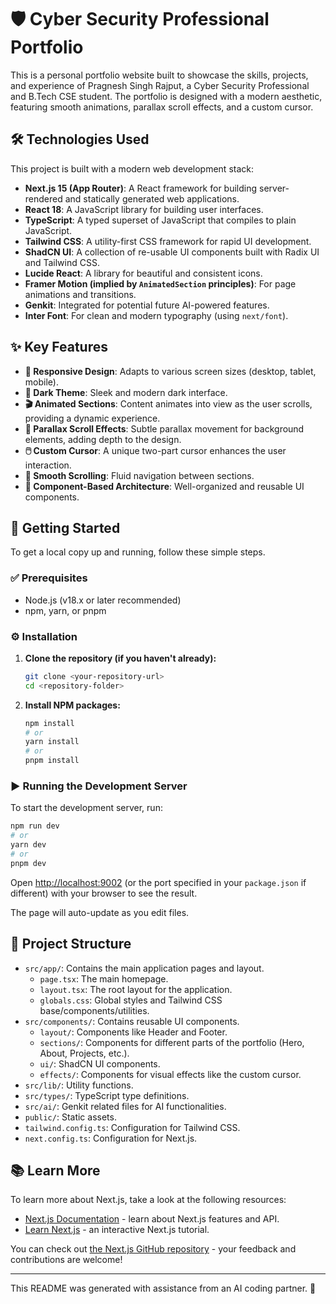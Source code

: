 
# 🛡️ Cyber Security Professional Portfolio

This is a personal portfolio website built to showcase the skills, projects, and experience of Pragnesh Singh Rajput, a Cyber Security Professional and B.Tech CSE student. The portfolio is designed with a modern aesthetic, featuring smooth animations, parallax scroll effects, and a custom cursor.

## 🛠️ Technologies Used

This project is built with a modern web development stack:

-   **Next.js 15 (App Router)**: A React framework for building server-rendered and statically generated web applications.
-   **React 18**: A JavaScript library for building user interfaces.
-   **TypeScript**: A typed superset of JavaScript that compiles to plain JavaScript.
-   **Tailwind CSS**: A utility-first CSS framework for rapid UI development.
-   **ShadCN UI**: A collection of re-usable UI components built with Radix UI and Tailwind CSS.
-   **Lucide React**: A library for beautiful and consistent icons.
-   **Framer Motion (implied by `AnimatedSection` principles)**: For page animations and transitions.
-   **Genkit**: Integrated for potential future AI-powered features.
-   **Inter Font**: For clean and modern typography (using `next/font`).

## ✨ Key Features

-   **📱 Responsive Design**: Adapts to various screen sizes (desktop, tablet, mobile).
-   **🌙 Dark Theme**: Sleek and modern dark interface.
-   **🎬 Animated Sections**: Content animates into view as the user scrolls, providing a dynamic experience.
-   **🌌 Parallax Scroll Effects**: Subtle parallax movement for background elements, adding depth to the design.
-   **🖱️ Custom Cursor**: A unique two-part cursor enhances the user interaction.
-   **💨 Smooth Scrolling**: Fluid navigation between sections.
-   **🧩 Component-Based Architecture**: Well-organized and reusable UI components.

## 🚀 Getting Started

To get a local copy up and running, follow these simple steps.

### ✅ Prerequisites

-   Node.js (v18.x or later recommended)
-   npm, yarn, or pnpm

### ⚙️ Installation

1.  **Clone the repository (if you haven't already):**
    ```bash
    git clone <your-repository-url>
    cd <repository-folder>
    ```

2.  **Install NPM packages:**
    ```bash
    npm install
    # or
    yarn install
    # or
    pnpm install
    ```

### ▶️ Running the Development Server

To start the development server, run:

```bash
npm run dev
# or
yarn dev
# or
pnpm dev
```

Open [http://localhost:9002](http://localhost:9002) (or the port specified in your `package.json` if different) with your browser to see the result.

The page will auto-update as you edit files.

## 📂 Project Structure

-   `src/app/`: Contains the main application pages and layout.
    -   `page.tsx`: The main homepage.
    -   `layout.tsx`: The root layout for the application.
    -   `globals.css`: Global styles and Tailwind CSS base/components/utilities.
-   `src/components/`: Contains reusable UI components.
    -   `layout/`: Components like Header and Footer.
    -   `sections/`: Components for different parts of the portfolio (Hero, About, Projects, etc.).
    -   `ui/`: ShadCN UI components.
    -   `effects/`: Components for visual effects like the custom cursor.
-   `src/lib/`: Utility functions.
-   `src/types/`: TypeScript type definitions.
-   `src/ai/`: Genkit related files for AI functionalities.
-   `public/`: Static assets.
-   `tailwind.config.ts`: Configuration for Tailwind CSS.
-   `next.config.ts`: Configuration for Next.js.

## 📚 Learn More

To learn more about Next.js, take a look at the following resources:

-   [Next.js Documentation](https://nextjs.org/docs) - learn about Next.js features and API.
-   [Learn Next.js](https://nextjs.org/learn) - an interactive Next.js tutorial.

You can check out [the Next.js GitHub repository](https://github.com/vercel/next.js/) - your feedback and contributions are welcome!

---

This README was generated with assistance from an AI coding partner. 🤖

